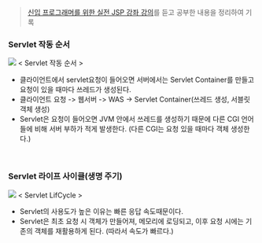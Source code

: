 > [신입 프로그래머를 위한 실전 JSP 강좌 강의](https://www.inflearn.com/course/%EC%8B%A4%EC%A0%84-jsp-%EA%B0%95%EC%A2%8C/dashboard)를 듣고 공부한 내용을 정리하여 기록


### Servlet 작동 순서
![](https://github.com/khy07181/TIL/blob/master/Servlet_JSP/img/Servlet_2_1.png)
< Servlet 작동 순서 >
- 클라이언트에서 servlet요청이 들어오면 서버에서는 Servlet Container를 만들고 요청이 있을 때마다 쓰레드가 생성된다.
- 클라이언트 요청 -> 웹서버 -> WAS -> Servlet Container(쓰레드 생성, 서블릿객체 생성)
- Servlet은 요청이 들어오면 JVM 안에서 쓰레드를 생성하기 때문에 다른 CGI 언어들에 비해 서버 부하가 적게 발생한다. (다른 CGI는 요청 있을 때마다 객체 생성한다.)
<br>

### Servlet 라이프 사이클(생명 주기)
![](https://github.com/khy07181/TIL/blob/master/Servlet_JSP/img/Servlet_2_2.png)
< Servlet LifCycle >
- Servlet의 사용도가 높은 이유는 빠른 응답 속도때문이다.
- Servlet은 최초 요청 시 객체가 만들어져, 메모리에 로딩되고, 이후 요청 시에는 기존의 객체를 재활용하게 된다.
(따라서 속도가 빠르다.)
